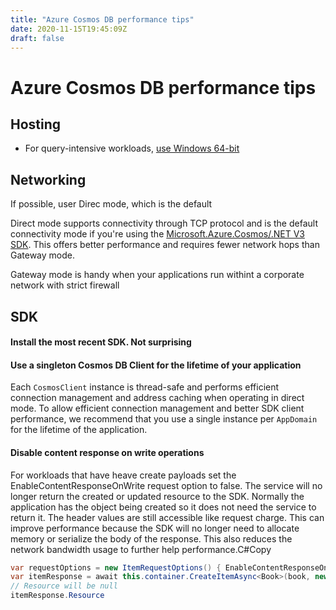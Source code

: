 ```yaml
---
title: "Azure Cosmos DB performance tips"
date: 2020-11-15T19:45:09Z
draft: false
---
```

# Azure Cosmos DB performance tips

## Hosting

* For query-intensive workloads, [use Windows 64-bit](https://docs.microsoft.com/en-us/azure/cosmos-db/performance-tips-dotnet-sdk-v3-sql)

## Networking

If possible, user Direc mode, which is the default

Direct mode supports connectivity through TCP protocol and is the default connectivity mode if you're using the [Microsoft.Azure.Cosmos/.NET V3 SDK](https://github.com/Azure/azure-cosmos-dotnet-v3). This offers better performance and requires fewer network hops than Gateway mode.

Gateway mode is handy when your applications run withint a corporate network with strict firewall

## SDK

#### Install the most recent SDK. Not surprising

#### Use a singleton Cosmos DB Client for the lifetime of your application

Each `CosmosClient` instance is thread-safe and performs efficient connection management and address caching when operating in direct mode. To allow efficient connection management and better SDK client performance, we recommend that you use a single instance per `AppDomain` for the lifetime of the application.

#### Disable content response on write operations

For workloads that have heave create payloads set the EnableContentResponseOnWrite request option to false. The service will no longer return the created or updated resource to the SDK. Normally the application has the object being created so it does not need the service to return it. The header values are still accessible like request charge. This can improve performance because the SDK will no longer need to allocate memory or serialize the body of the response. This also reduces the network bandwidth usage to further help performance.C\#Copy

```csharp
var requestOptions = new ItemRequestOptions() { EnableContentResponseOnWrite = false };
var itemResponse = await this.container.CreateItemAsync<Book>(book, new PartitionKey(book.pk), requestOptions);
// Resource will be null
itemResponse.Resource
```



